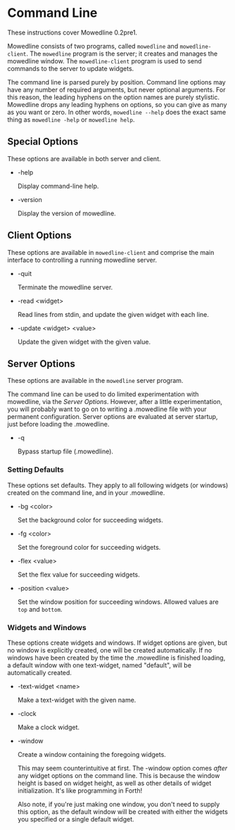 
Command Line
============

These instructions cover Mowedline 0.2pre1.

Mowedline consists of two programs, called `mowedline` and
`mowedline-client`.  The `mowedline` program is the server; it creates and
manages the mowedline window.  The `mowedline-client` program is used to
send commands to the server to update widgets.

The command line is parsed purely by position.  Command line options may
have any number of required arguments, but never optional arguments.  For
this reason, the leading hyphens on the option names are purely
stylistic.  Mowedline drops any leading hyphens on options, so you can
give as many as you want or zero.  In other words, `mowedline --help` does
the exact same thing as `mowedline -help` or `mowedline help`.


Special Options
---------------

These options are available in both server and client.

 * -help

    Display command-line help.

 * -version

    Display the version of mowedline.


Client Options
--------------

These options are available in `mowedline-client` and comprise the main
interface to controlling a running mowedline server.

 * -quit

    Terminate the mowedline server.

 * -read \<widget>

    Read lines from stdin, and update the given widget with each line.

 * -update \<widget> \<value>

    Update the given widget with the given value.


Server Options
--------------

These options are available in the `mowedline` server program.

The command line can be used to do limited experimentation with mowedline,
via the _Server Options_.  However, after a little experimentation, you
will probably want to go on to writing a .mowedline file with your
permanent configuration.  Server options are evaluated at server startup,
just before loading the .mowedline.


 * -q

   Bypass startup file (.mowedline).

### Setting Defaults

These options set defaults.  They apply to all following widgets (or
windows) created on the command line, and in your .mowedline.

 * -bg \<color>

   Set the background color for succeeding widgets.

 * -fg \<color>

   Set the foreground color for succeeding widgets.

 * -flex \<value>

   Set the flex value for succeeding widgets.

 * -position \<value>

   Set the window position for succeeding windows.  Allowed values are
   `top` and `bottom`.


### Widgets and Windows

These options create widgets and windows.  If widget options are given,
but no window is explicitly created, one will be created automatically.
If no windows have been created by the time the .mowedline is finished
loading, a default window with one text-widget, named "default", will be
automatically created.

 * -text-widget \<name>

   Make a text-widget with the given name.

 * -clock

   Make a clock widget.

 * -window

   Create a window containing the foregoing widgets.

   This may seem counterintuitive at first.  The -window option comes
   _after_ any widget options on the command line.  This is because the
   window height is based on widget height, as well as other details of
   widget initialization.  It's like programming in Forth!

   Also note, if you're just making one window, you don't need to supply
   this option, as the default window will be created with either the
   widgets you specified or a single default widget.
